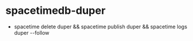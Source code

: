 # spacetimedb-duper

- spacetime delete duper && spacetime publish duper && spacetime logs duper --follow
